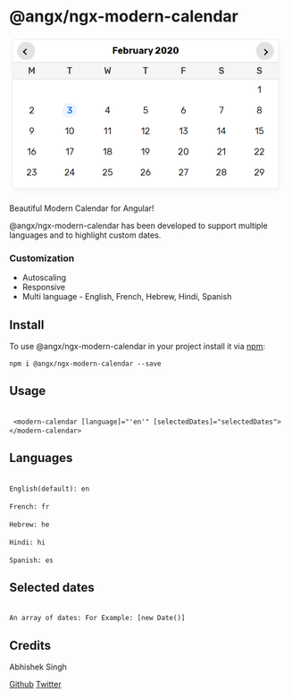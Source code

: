 # @angx/ngx-modern-calendar

![Ngx Modern Calendar](https://raw.githubusercontent.com/angx-libs/ngx-modern-calendar/master/src/assets/screenshot.PNG)

Beautiful Modern Calendar for Angular!

@angx/ngx-modern-calendar has been developed to support multiple languages and to highlight custom dates.

### Customization

- Autoscaling
- Responsive
- Multi language - English, French, Hebrew, Hindi, Spanish

## Install

To use @angx/ngx-modern-calendar in your project install it via [npm](https://www.npmjs.com/package/@angx/ngx-modern-calendar):

```
npm i @angx/ngx-modern-calendar --save

```

## Usage

```

 <modern-calendar [language]="'en'" [selectedDates]="selectedDates"></modern-calendar>

```

## Languages

```

English(default): en

French: fr

Hebrew: he

Hindi: hi

Spanish: es

```

## Selected dates

```

An array of dates: For Example: [new Date()]

```


## Credits

Abhishek Singh 

[Github](https://github.com/asingh0601)
[Twitter](https://twitter.com/only_abhishek)